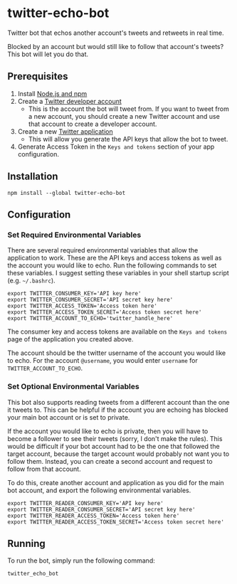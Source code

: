 # twitter-echo-bot
Twitter bot that echos another account's tweets and retweets in real time.

Blocked by an account but would still like to follow that account's tweets? This bot will let you do that.

## Prerequisites
1. Install [Node.js and npm](https://www.npmjs.com/get-npm)
2. Create a [Twitter developer account](https://developer.twitter.com)
    - This is the account the bot will tweet from. If you want to tweet from a new account, you should create a new Twitter account and use that account to create a developer account.
3. Create a new [Twitter application](https://developer.twitter.com/en/apps)
    - This will allow you generate the API keys that allow the bot to tweet.
4. Generate Access Token in the `Keys and tokens` section of your app configuration.

## Installation
```
npm install --global twitter-echo-bot
```

## Configuration
### Set Required Environmental Variables

There are several required environmental variables that allow the application to work. These are the API keys and access tokens as well as the account you would like to echo. Run the following commands to set these variables. I suggest setting these variables in your shell startup script (e.g. `~/.bashrc`).

```
export TWITTER_CONSUMER_KEY='API key here'
export TWITTER_CONSUMER_SECRET='API secret key here'
export TWITTER_ACCESS_TOKEN='Access token here'
export TWITTER_ACCESS_TOKEN_SECRET='Access token secret here'
export TWITTER_ACCOUNT_TO_ECHO='twitter_handle_here'
```

The consumer key and access tokens are available on the `Keys and tokens` page of the application you created above.

The account should be the twitter username of the account you would like to echo. For the account `@username`, you would enter `username` for `TWITTER_ACCOUNT_TO_ECHO`.

### Set Optional Environmental Variables

This bot also supports reading tweets from a different account than the one it tweets to. This can be helpful if the account you are echoing has blocked your main bot account or is set to private.

If the account you would like to echo is private, then you will have to become a follower to see their tweets (sorry, I don't make the rules). This would be difficult if your bot account had to be the one that followed the target account, because the target account would probably not want you to follow them. Instead, you can create a second account and request to follow from that account.

To do this, create another account and application as you did for the main bot account, and export the following environmental variables.

```
export TWITTER_READER_CONSUMER_KEY='API key here'
export TWITTER_READER_CONSUMER_SECRET='API secret key here'
export TWITTER_READER_ACCESS_TOKEN='Access token here'
export TWITTER_READER_ACCESS_TOKEN_SECRET='Access token secret here'
```

## Running
To run the bot, simply run the following command:
```
twitter_echo_bot
```
